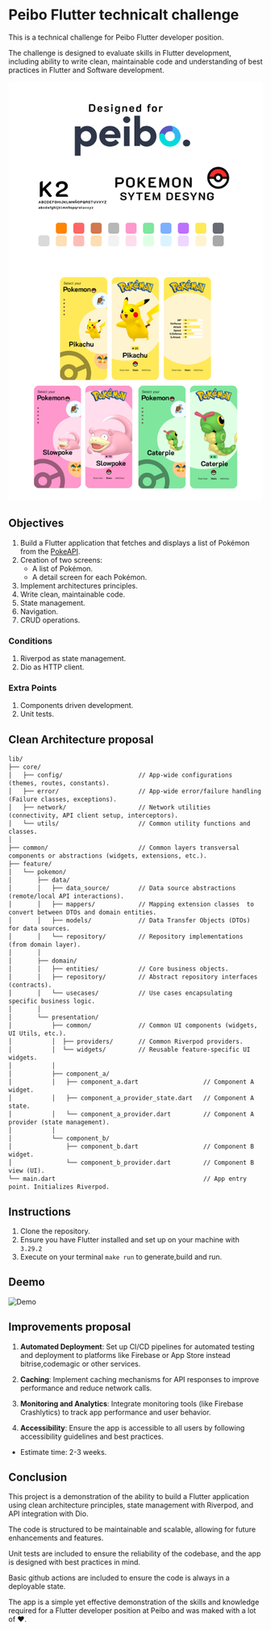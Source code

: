 # Peibo Flutter technicalt challenge

This is a technical challenge for Peibo Flutter developer position. 

The challenge is designed to evaluate skills in Flutter development, including  ability to write clean, maintainable code and understanding of best practices in Flutter and Software development.

![Preview](/ui_proposal.png)

## Objectives
1. Build a Flutter application that fetches and displays a list of Pokémon from the [PokeAPI](https://pokeapi.co/).
2. Creation of two screens:
   - A list of Pokémon.
   - A detail screen for each Pokémon.
3. Implement architectures principles.
4. Write clean, maintainable code.
5. State management.
6. Navigation.
7. CRUD operations.


### Conditions
1. Riverpod as state management.
2. Dio as HTTP client.

### Extra Points
1. Components driven development.
2. Unit tests.


## Clean Architecture proposal
```
lib/
├── core/
│   ├── config/                     // App-wide configurations (themes, routes, constants).
│   ├── error/                      // App-wide error/failure handling (Failure classes, exceptions).
│   ├── network/                    // Network utilities (connectivity, API client setup, interceptors).
│   └── utils/                      // Common utility functions and classes.
│
├── common/                         // Common layers transversal components or abstractions (widgets, extensions, etc.).
├── feature/
│   └── pokemon/
│       ├── data/
│       │   ├── data_source/        // Data source abstractions (remote/local API interactions).
│       │   ├── mappers/            // Mapping extension classes  to convert between DTOs and domain entities.
│       │   ├── models/             // Data Transfer Objects (DTOs) for data sources.
│       │   └── repository/         // Repository implementations (from domain layer).
│       │
│       ├── domain/
│       │   ├── entities/           // Core business objects.
│       │   ├── repository/         // Abstract repository interfaces (contracts).
│       │   └── usecases/           // Use cases encapsulating specific business logic.
│       │                           
│       └── presentation/
│           ├── common/             // Common UI components (widgets, UI Utils, etc.).
│           │  ├── providers/       // Common Riverpod providers.
│           │  └── widgets/         // Reusable feature-specific UI widgets.
│           │
│           ├── component_a/
│           │   ├── component_a.dart                  // Component A widget.
│           │   ├── component_a_provider_state.dart   // Component A state.
│           │   └── component_a_provider.dart         // Component A provider (state management).
│           │
│           └── component_b/
│               ├── component_b.dart                  // Component B widget.
│               └── component_b_provider.dart         // Component B view (UI).
└── main.dart                                         // App entry point. Initializes Riverpod.
```

## Instructions
1. Clone the repository.
2. Ensure you have Flutter installed and set up on your machine with `3.29.2`
2. Execute on your terminal `make run` to generate,build and run.

## Deemo
![Demo](/pokemon-app-demo.gif)


## Improvements proposal

1. **Automated Deployment**: Set up CI/CD pipelines for automated testing and deployment to platforms like Firebase or App Store instead bitrise,codemagic or other services.

2. **Caching**: Implement caching mechanisms for API responses to improve performance and reduce network calls.

4. **Monitoring and Analytics**: Integrate monitoring tools (like Firebase Crashlytics) to track app performance and user behavior.

5. **Accessibility**: Ensure the app is accessible to all users by following accessibility guidelines and best practices.

* Estimate time: 2-3 weeks.

## Conclusion
This project is a demonstration of the ability to build a Flutter application using clean architecture principles, state management with Riverpod, and API integration with Dio. 

The code is structured to be maintainable and scalable, allowing for future enhancements and features.

Unit tests are included to ensure the reliability of the codebase, and the app is designed with best practices in mind. 

Basic github actions are included to ensure the code is always in a deployable state.

The app is a simple yet effective demonstration of the skills and knowledge required for a Flutter developer position at Peibo and was maked with a lot of  ❤️.